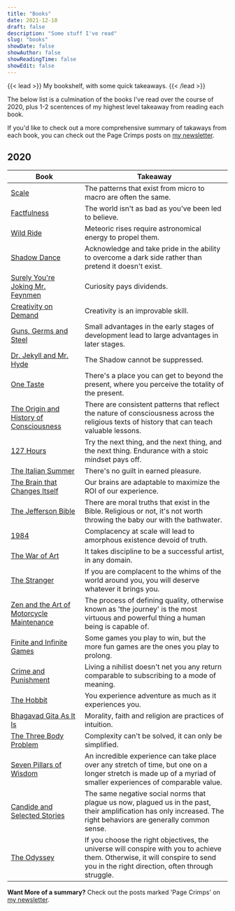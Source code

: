 ```yaml
---
title: "Books"
date: 2021-12-10
draft: false
description: "Some stuff I've read"
slug: "books"
showDate: false
showAuthor: false
showReadingTime: false
showEdit: false
---
```


{{< lead >}}
My bookshelf, with some quick takeaways.
{{< /lead >}}

The below list is a culmination of the books I've read over the course of 2020, plus 1-2 scentences of my highest level takeaway from reading each book. 

If you'd like to check out a more comprehensive summary of takaways from each book, you can check out the Page Crimps posts on [my newsletter](https://thebenjamin.substack.com/).

## 2020

| Book                                        | Takeaway                      |
| ---------------------------------------------- | ---------------------------- |
| [Scale](https://amzn.to/3okrdgZ )   | The patterns that exist from micro to macro are often the same.  |
| [Factfulness](https://amzn.to/394MGnD)       | The world isn't as bad as you've been led to believe.   |
| [Wild Ride](https://amzn.to/35coyhG%20)               | Meteoric rises require astronomical energy to propel them.                 |
| [Shadow Dance](https://amzn.to/394N4T7) | Acknowledge and take pride in the ability to overcome a dark side rather than pretend it doesn't exist.              | [Scale](https://amzn.to/3okrdgZ )   | The patterns that exist from micro to macro are often the same.  |
| [Surely You're Joking Mr. Feynmen](https://amzn.to/2Mu66un)        | Curiosity pays dividends.    |
| [Creativity on Demand](https://amzn.to/3hPuJgO)               | Creativity is an improvable skill.                  |
| [Guns, Germs and Steel](https://amzn.to/3hO7549) | Small advantages in the early stages of development lead to large advantages in later stages.              | [Scale](https://amzn.to/3okrdgZ )   | The patterns that exist from micro to macro are often the same.  |
| [Dr. Jekyll and Mr. Hyde](https://amzn.to/3omLNNw%20)       | The Shadow cannot be suppressed.   |
| [One Taste](https://amzn.to/3onv5O5)               | There's a place you can get to beyond the present, where you perceive the totality of the present.                 |
| [The Origin and History of Consciousness](https://amzn.to/3bcrsXt) | There are consistent patterns that reflect the nature of consciousness across the religious texts of history that can teach valuable lessons.               |    [A Crack in Creation](https://amzn.to/3bfijxy)               | We are strikingly close to the ability to alter the genome to desired outcomes.           |
| [127 Hours](https://amzn.to/3bfitVG) | Try the next thing, and the next thing, and the next thing. Endurance with a stoic mindset pays off.   
| [The Italian Summer](https://amzn.to/35cqJlm)       | There's no guilt in earned pleasure.    |
| [The Brain that Changes Itself](https://amzn.to/2L0W5ES)               | Our brains are adaptable to maximize the ROI of our experience.               |
| [The Jefferson Bible](https://amzn.to/2MGPZd9) | There are moral truths that exist in the Bible. Religious or not, it's not worth throwing the baby our with the bathwater.
| [1984](https://amzn.to/3pSbINu) | Complacency at scale will lead to amorphous existence devoid of truth.  
| [The War of Art](https://amzn.to/38ivStX)       | It takes discipline to be a successful artist, in any domain.     |
| [The Stranger](https://amzn.to/3pPKbMw)               | If you are complacent to the whims of the world around you, you will deserve whatever it brings you.        |
| [Zen and the Art of Motorcycle Maintenance](https://amzn.to/2MIDT3n) | The process of defining quality, otherwise known as 'the journey' is the most virtuous and powerful thing a human being is capable of.         
| [Finite and Infinite Games](https://amzn.to/2L0YJui) | Some games you play to win, but the more fun games are the ones you play to prolong. 
| [Crime and Punishment](https://amzn.to/35gnB8h)       | Living a nihilist doesn't net you any return comparable to subscribing to a mode of meaning.    |
| [The Hobbit](https://amzn.to/395NBnU)               | You experience adventure as much as it experiences you.      |
| [Bhagavad Gita As It Is](https://amzn.to/2MIEGBn) | Morality, faith and religion are practices of intuition.      
| [The Three Body Problem](https://amzn.to/2MIEX7n)       | Complexity can't be solved, it can only be simplified.    |
| [Seven Pillars of Wisdom ](https://amzn.to/2L5vKVW)               | An incredible experience can take place over any stretch of time, but one on a longer stretch is made up of a myriad of smaller experiences of comparable value.       |
| [Candide and Selected Stories](https://amzn.to/2MIEGBn) | The same negative social norms that plague us now, plagued us in the past, their amplification has only increased. The right behaviors are generally common sense.        |
| [The Odyssey](https://amzn.to/3nfaN88) | If you choose the right objectives, the universe will conspire with you to achieve them. Otherwise, it will conspire to send you in the right direction, often through struggle.      | 

**Want More of a summary?** Check out the posts marked 'Page Crimps' on [my newsletter](https://thebenjamin.substack.com/).

   